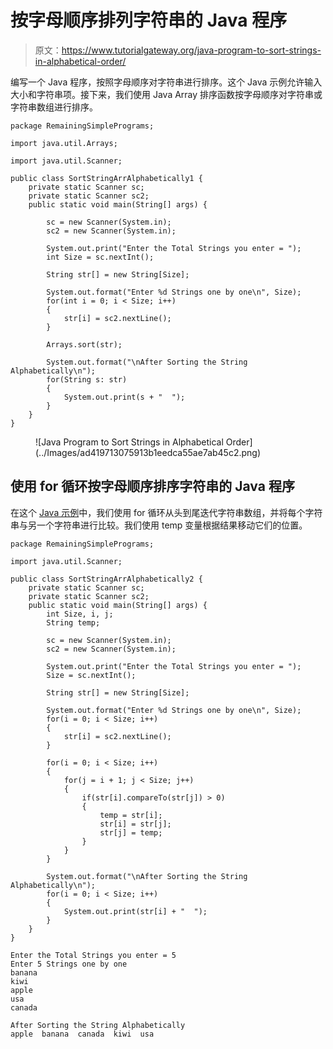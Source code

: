 # 按字母顺序排列字符串的 Java 程序

> 原文：<https://www.tutorialgateway.org/java-program-to-sort-strings-in-alphabetical-order/>

编写一个 Java 程序，按照字母顺序对字符串进行排序。这个 Java 示例允许输入大小和字符串项。接下来，我们使用 Java Array 排序函数按字母顺序对字符串或字符串数组进行排序。

```
package RemainingSimplePrograms;

import java.util.Arrays;

import java.util.Scanner;

public class SortStringArrAlphabetically1 {
	private static Scanner sc;
	private static Scanner sc2;
	public static void main(String[] args) {

		sc = new Scanner(System.in);
		sc2 = new Scanner(System.in);

		System.out.print("Enter the Total Strings you enter = ");
		int Size = sc.nextInt();

		String str[] = new String[Size];

		System.out.format("Enter %d Strings one by one\n", Size);
		for(int i = 0; i < Size; i++) 
		{
			str[i] = sc2.nextLine();
		}

		Arrays.sort(str);

		System.out.format("\nAfter Sorting the String Alphabetically\n");
		for(String s: str) 
		{
			System.out.print(s + "  ");
		}
	}
}
```

<figure class="wp-block-image size-large">![Java Program to Sort Strings in Alphabetical Order](../Images/ad419713075913b1eedca55ae7ab45c2.png)</figure>

## 使用 for 循环按字母顺序排序字符串的 Java 程序

在这个 [Java 示例](https://www.tutorialgateway.org/learn-java-programs/)中，我们使用 for 循环从头到尾迭代字符串数组，并将每个字符串与另一个字符串进行比较。我们使用 temp 变量根据结果移动它们的位置。

```
package RemainingSimplePrograms;

import java.util.Scanner;

public class SortStringArrAlphabetically2 {
	private static Scanner sc;
	private static Scanner sc2;
	public static void main(String[] args) {
		int Size, i, j;
		String temp;

		sc = new Scanner(System.in);
		sc2 = new Scanner(System.in);

		System.out.print("Enter the Total Strings you enter = ");
		Size = sc.nextInt();

		String str[] = new String[Size];

		System.out.format("Enter %d Strings one by one\n", Size);
		for(i = 0; i < Size; i++) 
		{
			str[i] = sc2.nextLine();
		}

		for(i = 0; i < Size; i++) 
		{
			for(j = i + 1; j < Size; j++)
			{
				if(str[i].compareTo(str[j]) > 0)
				{
					temp = str[i];
					str[i] = str[j];
					str[j] = temp;
				}
			}
		}

		System.out.format("\nAfter Sorting the String Alphabetically\n");
		for(i = 0; i < Size; i++) 
		{
			System.out.print(str[i] + "  ");
		}
	}
}
```

```
Enter the Total Strings you enter = 5
Enter 5 Strings one by one
banana
kiwi
apple
usa
canada

After Sorting the String Alphabetically
apple  banana  canada  kiwi  usa 
```